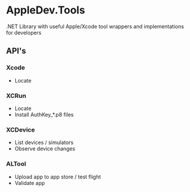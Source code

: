 # AppleDev.Tools

.NET Library with useful Apple/Xcode tool wrappers and implementations for developers


## API's

### Xcode
- Locate

### XCRun
- Locate
- Install AuthKey_*.p8 files

### XCDevice
- List devices / simulators
- Observe device changes

### ALTool
- Upload app to app store / test flight
- Validate app
